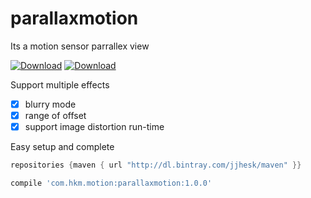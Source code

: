 # parallaxmotion
Its a motion sensor parrallex view


[![Download](https://api.bintray.com/packages/jjhesk/maven/parallaxmotion/images/download.svg)][1] [![Download](https://api.bintray.com/packages/andy2888/maven/SenAndroidExtraLibrary/images/download.svg)][2]

Support multiple effects

- [x] blurry mode
- [x] range of offset
- [x] support image distortion run-time

Easy setup and complete
```gradle
repositories {maven { url "http://dl.bintray.com/jjhesk/maven" }}

compile 'com.hkm.motion:parallaxmotion:1.0.0'

```


[1]: https://bintray.com/jjhesk/maven/parallaxmotion/_latestVersion
[2]: https://bintray.com/andy2888/maven/SenAndroidExtraLibrary/_latestVersion
